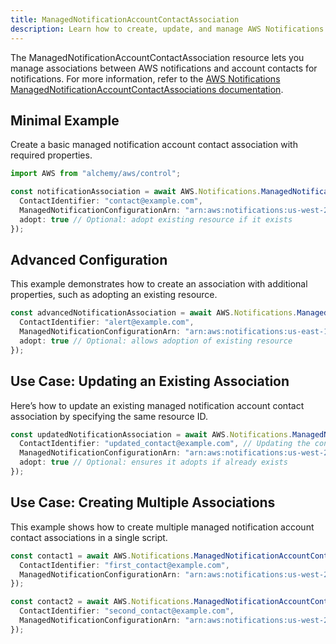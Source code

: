 ```yaml
---
title: ManagedNotificationAccountContactAssociation
description: Learn how to create, update, and manage AWS Notifications ManagedNotificationAccountContactAssociations using Alchemy Cloud Control.
---
```


The ManagedNotificationAccountContactAssociation resource lets you manage associations between AWS notifications and account contacts for notifications. For more information, refer to the [AWS Notifications ManagedNotificationAccountContactAssociations documentation](https://docs.aws.amazon.com/notifications/latest/userguide/).

## Minimal Example

Create a basic managed notification account contact association with required properties.

```ts
import AWS from "alchemy/aws/control";

const notificationAssociation = await AWS.Notifications.ManagedNotificationAccountContactAssociation("contactAssociation1", {
  ContactIdentifier: "contact@example.com",
  ManagedNotificationConfigurationArn: "arn:aws:notifications:us-west-2:123456789012:configuration:example-configuration",
  adopt: true // Optional: adopt existing resource if it exists
});
```

## Advanced Configuration

This example demonstrates how to create an association with additional properties, such as adopting an existing resource.

```ts
const advancedNotificationAssociation = await AWS.Notifications.ManagedNotificationAccountContactAssociation("contactAssociation2", {
  ContactIdentifier: "alert@example.com",
  ManagedNotificationConfigurationArn: "arn:aws:notifications:us-east-1:123456789012:configuration:another-configuration",
  adopt: true // Optional: allows adoption of existing resource
});
```

## Use Case: Updating an Existing Association

Here’s how to update an existing managed notification account contact association by specifying the same resource ID.

```ts
const updatedNotificationAssociation = await AWS.Notifications.ManagedNotificationAccountContactAssociation("contactAssociation1", {
  ContactIdentifier: "updated_contact@example.com", // Updating the contact identifier
  ManagedNotificationConfigurationArn: "arn:aws:notifications:us-west-2:123456789012:configuration:updated-configuration",
  adopt: true // Optional: ensures it adopts if already exists
});
```

## Use Case: Creating Multiple Associations

This example shows how to create multiple managed notification account contact associations in a single script.

```ts
const contact1 = await AWS.Notifications.ManagedNotificationAccountContactAssociation("contactAssociation3", {
  ContactIdentifier: "first_contact@example.com",
  ManagedNotificationConfigurationArn: "arn:aws:notifications:us-west-2:123456789012:configuration:config1"
});

const contact2 = await AWS.Notifications.ManagedNotificationAccountContactAssociation("contactAssociation4", {
  ContactIdentifier: "second_contact@example.com",
  ManagedNotificationConfigurationArn: "arn:aws:notifications:us-west-2:123456789012:configuration:config2"
});
```